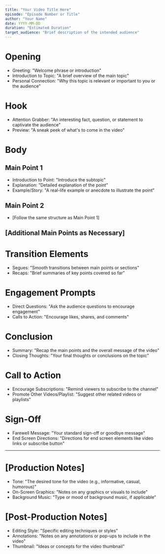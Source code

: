 ```yaml
---
title: "Your Video Title Here"
episode: "Episode Number or Title"
author: "Your Name"
date: YYYY-MM-DD
duration: "Estimated Duration"
target_audience: "Brief description of the intended audience"
---
```


# Opening
- Greeting: "Welcome phrase or introduction"
- Introduction to Topic: "A brief overview of the main topic"
- Personal Connection: "Why this topic is relevant or important to you or the audience"

# Hook
- Attention Grabber: "An interesting fact, question, or statement to captivate the audience"
- Preview: "A sneak peek of what's to come in the video"

# Body
## Main Point 1
- Introduction to Point: "Introduce the subtopic"
- Explanation: "Detailed explanation of the point"
- Example/Story: "A real-life example or anecdote to illustrate the point"

## Main Point 2
- [Follow the same structure as Main Point 1]

## [Additional Main Points as Necessary]

# Transition Elements
- Segues: "Smooth transitions between main points or sections"
- Recaps: "Brief summaries of key points covered so far"

# Engagement Prompts
- Direct Questions: "Ask the audience questions to encourage engagement"
- Calls to Action: "Encourage likes, shares, and comments"

# Conclusion
- Summary: "Recap the main points and the overall message of the video"
- Closing Thoughts: "Your final thoughts or conclusions on the topic"

# Call to Action
- Encourage Subscriptions: "Remind viewers to subscribe to the channel"
- Promote Other Videos/Playlist: "Suggest other related videos or playlists"

# Sign-Off
- Farewell Message: "Your standard sign-off or goodbye message"
- End Screen Directions: "Directions for end screen elements like video links or subscribe button"

---

# [Production Notes]
- Tone: "The desired tone for the video (e.g., informative, casual, humorous)"
- On-Screen Graphics: "Notes on any graphics or visuals to include"
- Background Music: "Type or mood of background music, if applicable"

# [Post-Production Notes]
- Editing Style: "Specific editing techniques or styles"
- Annotations: "Notes on any annotations or pop-ups to include in the video"
- Thumbnail: "Ideas or concepts for the video thumbnail"
